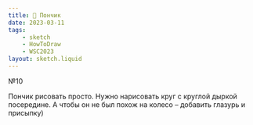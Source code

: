 ```yaml
---
title: 🍩 Пончик
date: 2023-03-11
tags:
    - sketch
    - HowToDraw
    - WSC2023
layout: sketch.liquid
---
```


№10

Пончик рисовать просто. Нужно нарисовать круг с круглой дыркой посередине. А чтобы он не был похож на колесо – добавить глазурь и присыпку)
